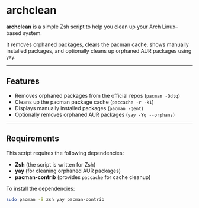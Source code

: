 # archclean

**archclean** is a simple Zsh script to help you clean up your Arch Linux–based system.

It removes orphaned packages, clears the pacman cache, shows manually installed packages, and optionally cleans up orphaned AUR packages using `yay`.

---

## Features

- Removes orphaned packages from the official repos (`pacman -Qdtq`)
- Cleans up the pacman package cache (`paccache -r -k1`)
- Displays manually installed packages (`pacman -Qent`)
- Optionally removes orphaned AUR packages (`yay -Yq --orphans`)

---

## Requirements

This script requires the following dependencies:

- **Zsh** (the script is written for Zsh)
- **yay** (for cleaning orphaned AUR packages)
- **pacman-contrib** (provides `paccache` for cache cleanup)

To install the dependencies:

```bash
sudo pacman -S zsh yay pacman-contrib
